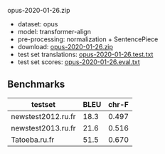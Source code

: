 opus-2020-01-26.zip

* dataset: opus
* model: transformer-align
* pre-processing: normalization + SentencePiece
* download: [opus-2020-01-26.zip](https://object.pouta.csc.fi/OPUS-MT-models/ru-fr/opus-2020-01-26.zip)
* test set translations: [opus-2020-01-26.test.txt](https://object.pouta.csc.fi/OPUS-MT-models/ru-fr/opus-2020-01-26.test.txt)
* test set scores: [opus-2020-01-26.eval.txt](https://object.pouta.csc.fi/OPUS-MT-models/ru-fr/opus-2020-01-26.eval.txt)

## Benchmarks

| testset               | BLEU  | chr-F |
|-----------------------|-------|-------|
| newstest2012.ru.fr 	| 18.3 	| 0.497 |
| newstest2013.ru.fr 	| 21.6 	| 0.516 |
| Tatoeba.ru.fr 	| 51.5 	| 0.670 |

